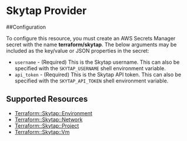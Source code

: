 # Skytap Provider

##Configuration

To configure this resource, you must create an AWS Secrets Manager secret with the name **terraform/skytap**. The below arguments may be included as the key/value or JSON properties in the secret:

* `username` - (Required) This is the Skytap username. This can also be specified
  with the `SKYTAP_USERNAME` shell environment variable.
* `api_token` - (Required) This is the Skytap API token. This can also be specified
  with the `SKYTAP_API_TOKEN` shell environment variable.





## Supported Resources

* [Terraform::Skytap::Environment](docs/providers/skytap/Environment.md)
* [Terraform::Skytap::Network](docs/providers/skytap/Network.md)
* [Terraform::Skytap::Project](docs/providers/skytap/Project.md)
* [Terraform::Skytap::Vm](docs/providers/skytap/Vm.md)